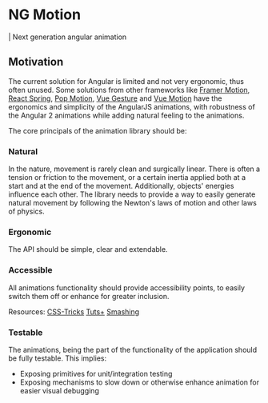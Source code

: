 # NG Motion
| Next generation angular animation

## Motivation

The current solution for Angular is limited and not very ergonomic, thus often unused. Some solutions from other frameworks like [Framer Motion](https://www.framer.com/motion/), [React Spring](https://react-spring.io/), [Pop Motion](https://popmotion.io/), [Vue Gesture](https://gesture.vueuse.org/) and [Vue Motion](https://motion.vueuse.org/) have the ergonomics and simplicity of the AngularJS animations, with robustness of the Angular 2 animations while adding natural feeling to the animations.

The core principals of the animation library should be:

### Natural

In the nature, movement is rarely clean and surgically linear. There is often a tension or friction to the movement, or a certain inertia applied both at a start and at the end of the movement. Additionally, objects' energies influence each other. The library needs to provide a way to easily generate natural movement by following the Newton's laws of motion and other laws of physics.

### Ergonomic

The API should be simple, clear and extendable.

### Accessible

All animations functionality should provide accessibility points, to easily switch them off or enhance for greater inclusion.

Resources: [CSS-Tricks](https://css-tricks.com/accessible-web-animation-the-wcag-on-animation-explained/) [Tuts+](https://webdesign.tutsplus.com/tutorials/a-guide-to-creating-accessible-animations--cms-32038) [Smashing](https://www.smashingmagazine.com/2018/04/designing-accessibility-inclusion/)

### Testable

The animations, being the part of the functionality of the application should be fully testable. This implies:
- Exposing primitives for unit/integration testing
- Exposing mechanisms to slow down or otherwise enhance animation for easier visual debugging
